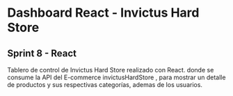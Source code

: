 # Dashboard React - Invictus Hard Store

## Sprint 8 - React

Tablero de control de Invictus Hard Store realizado con React. donde se consume la API del E-commerce invictusHardStore , para mostrar un detalle de productos y sus respectivas categorías, ademas de los usuarios.

